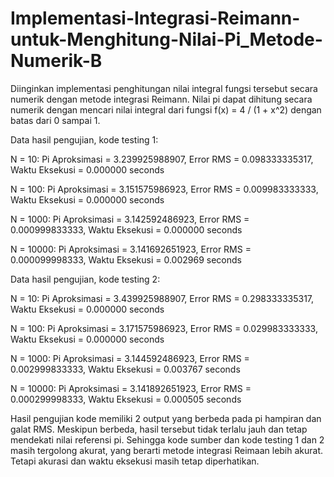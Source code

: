 # Implementasi-Integrasi-Reimann-untuk-Menghitung-Nilai-Pi_Metode-Numerik-B
Diinginkan implementasi penghitungan nilai integral fungsi tersebut secara numerik dengan metode  integrasi Reimann. Nilai pi dapat dihitung secara numerik dengan mencari nilai integral dari fungsi f(x) = 4 / (1 + x^2) dengan batas dari 0 sampai 1. 

Data hasil pengujian, kode testing 1:

N = 10: Pi Aproksimasi = 3.239925988907, Error RMS = 0.098333335317, Waktu Eksekusi = 0.000000 seconds

N = 100: Pi Aproksimasi = 3.151575986923, Error RMS = 0.009983333333, Waktu Eksekusi = 0.000000 seconds

N = 1000: Pi Aproksimasi = 3.142592486923, Error RMS = 0.000999833333, Waktu Eksekusi = 0.000000 seconds

N = 10000: Pi Aproksimasi = 3.141692651923, Error RMS = 0.000099998333, Waktu Eksekusi = 0.002969 seconds

Data hasil pengujian, kode testing 2:

N = 10: Pi Aproksimasi = 3.439925988907, Error RMS = 0.298333335317, Waktu Eksekusi = 0.000000 seconds

N = 100: Pi Aproksimasi = 3.171575986923, Error RMS = 0.029983333333, Waktu Eksekusi = 0.000000 seconds

N = 1000: Pi Aproksimasi = 3.144592486923, Error RMS = 0.002999833333, Waktu Eksekusi = 0.003767 seconds

N = 10000: Pi Aproksimasi = 3.141892651923, Error RMS = 0.000299998333, Waktu Eksekusi = 0.000505 seconds

Hasil pengujian kode memiliki 2 output  yang berbeda pada pi hampiran dan galat RMS. Meskipun berbeda, hasil tersebut tidak terlalu jauh dan tetap mendekati nilai referensi pi. Sehingga kode sumber dan kode testing 1 dan 2 masih tergolong akurat, yang berarti metode integrasi Reimaan lebih akurat. Tetapi akurasi dan waktu eksekusi masih tetap diperhatikan. 
